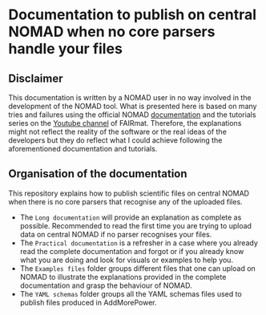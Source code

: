 # Documentation to publish on central NOMAD when no core parsers handle your files

## Disclaimer
This documentation is written by a NOMAD user in no way involved in the development of the NOMAD tool.
What is presented here is based on many tries and failures using the official NOMAD [documentation](https://nomad-lab.eu/prod/v1/staging/docs/) and the tutorials series on the [Youtube channel](https://www.youtube.com/@TheNOMADLaboratory/playlists) of FAIRmat.
Therefore, the explanations might not reflect the reality of the software or the real ideas of the developers but they do reflect what I could achieve following the aforementioned documentation and tutorials.

## Organisation of the documentation
This repository explains how to publish scientific files on central NOMAD when there is no core parsers that recognise any of the uploaded files.
- The `Long documentation` will provide an explanation as complete as possible. Recommended to read the first time you are trying to upload data on central NOMAD if no parser recognises your files.
- The `Practical documentation` is a refresher in a case where you already read the complete documentation and forgot or if you already know what you are doing and look for visuals or examples to help you.
- The `Examples files` folder groups different files that one can upload on NOMAD to illustrate the explanations provided in the complete documentation and grasp the behaviour of NOMAD.
- The `YAML schemas` folder groups all the YAML schemas files used to publish files produced in AddMorePower.